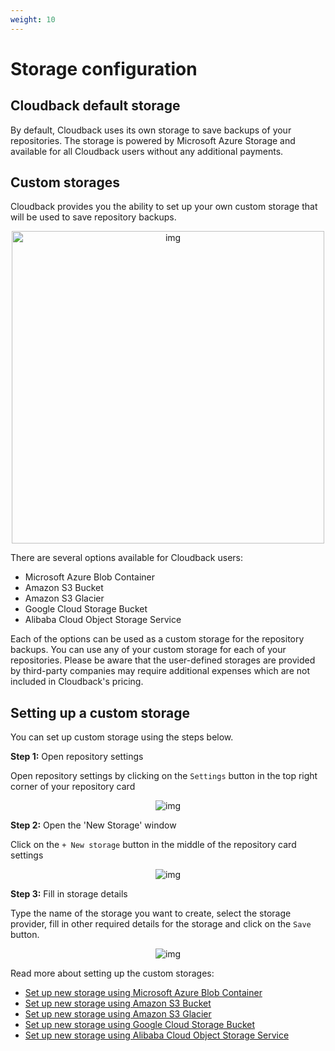 ```yaml
---
weight: 10
---
```


# Storage configuration

## Cloudback default storage

By default, Cloudback uses its own storage to save backups of your repositories. The storage is powered by Microsoft Azure Storage and available for all Cloudback users without any additional payments. 

## Custom storages

Cloudback provides you the ability to set up your own custom storage that will be used to save repository backups.

<p align="center">
  <a href="/"><img src="https://raw.githubusercontent.com/cloudback/docs/master/static/storages.png" alt="img" style="width: 500px;"></a>
</p>

There are several options available for Cloudback users:

 - Microsoft Azure Blob Container
 - Amazon S3 Bucket
 - Amazon S3 Glacier
 - Google Cloud Storage Bucket
 - Alibaba Cloud Object Storage Service

Each of the options can be used as a custom storage for the repository backups. You can use any of your custom storage for each of your repositories. Please be aware that the user-defined storages are provided by third-party companies may require additional expenses which are not included in Cloudback's pricing.

## Setting up a custom storage

You can set up custom storage using the steps below. 

**Step 1:** Open repository settings

Open repository settings by clicking on the `Settings` button in the top right corner of your repository card

<p align="center">
  <img src="https://github.com/cloudback/docs/blob/master/static/custom_storage_screeshot1.png?raw=true" alt="img" class="screenshot">
</p>

**Step 2:** Open the 'New Storage' window

Click on the `+ New storage` button in the middle of the repository card settings

<p align="center">
  <img src="https://github.com/cloudback/docs/blob/master/static/custom_storage_screeshot2.png?raw=true" alt="img" class="screenshot">
</p>

**Step 3:** Fill in storage details

Type the name of the storage you want to create, select the storage provider, fill in other required details for the storage and click on the `Save` button.

<p align="center">
  <img src="https://github.com/cloudback/docs/blob/master/static/custom_storage_screeshot3.png?raw=true" alt="img" class="screenshot">
</p>

Read more about setting up the custom storages:

 - [Set up new storage using Microsoft Azure Blob Container](https://docs.cloudback.it/custom-storages/microsoft-azure-blob-container/)
 - [Set up new storage using Amazon S3 Bucket](https://docs.cloudback.it/custom-storages/amazon-s3-bucket/)
 - [Set up new storage using Amazon S3 Glacier](https://docs.cloudback.it/custom-storages/amazon-s3-glacier/)
 - [Set up new storage using Google Cloud Storage Bucket](https://docs.cloudback.it/custom-storages/google-cloud/)
 - [Set up new storage using Alibaba Cloud Object Storage Service](https://docs.cloudback.it/custom-storages/alibaba-cloud/)
